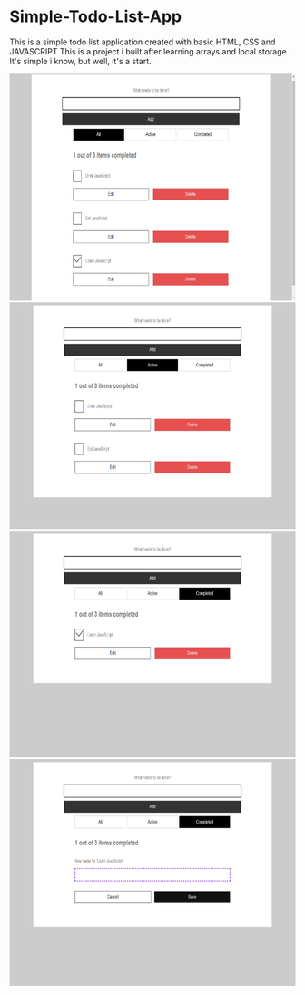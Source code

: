 # Simple-Todo-List-App

This is a simple todo list application created with basic HTML, CSS and JAVASCRIPT
This is a project i built after learning arrays and local storage.
It's simple i know, but well, it's a start.


<img src="./assets/img/Screenshot-1.png" height="400px"  />
<img src="./assets/img/Screenshot-2.png" height="400px"  />
<img src="./assets/img/Screenshot-3.png" height="400px"  />
<img src="./assets/img/Screenshot-4.png" height="400px"  />
